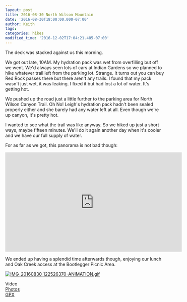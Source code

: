 ```yaml
---
layout: post
title: 2016-08-30 North Wilson Mountain
date: '2016-08-30T18:00:00.000-07:00'
author: Keith
tags: 
categories: hikes
modified_time: '2016-12-02T17:04:21.485-07:00'
---
```


The deck was stacked against us this morning.

We got out late, 10AM. My hydration pack was wet from overfilling but
off we went. We'd always seen lots of cars at Indian Gardens so we
planned to hike whatever trail left from the parking lot. Strange. It
turns out you can buy Red Rock passes there but there aren't any trails.
I found that my pack wasn't just wet, it was leaking. I fixed it but had
lost a lot of water. It's getting hot.  
  
We pushed up the road just a little further to the parking area for
North Wilson Canyon Trail. Oh No! Leigh's hydration pack hadn't been
sealed properly either and she barely had any water left at all. Even
though we're up canyon, it's pretty hot.  
  
I wanted to see what the trail was like anyway. So we hiked up just a
short ways, maybe fifteen minutes. We'll do it again another day when
it's cooler and we have our full supply of water.  
  
For as far as we got, this panorama is not bad though:  

<div class="embed-responsive embed-responsive-16by9">
  <iframe width="560" height="315" src="https://www.youtube.com/embed/Ct_gub5Omdc" frameborder="0" allow="accelerometer; autoplay; encrypted-media; gyroscope; picture-in-picture" allowfullscreen></iframe>
</div>

We ended up having a splendid time afterwards though, enjoying our lunch
and Oak Creek access at the Bootlegger Picnic Area.  

[![IMG_20160830_122526370-ANIMATION.gif](
https://lh3.googleusercontent.com/pw/ACtC-3febkPbHtjutk5tqh3aNdUzNBmYm2ObqtliqH5ghm5t1bqimrblAycMwX373Z1NsI7cxybEPf6XEahAvVs_kY0Zie778BcZ6S_c97W4laz2Hg2qEvDCuJ45T6sjdBOD8mahlEDoOiyY4w7A4Am4Vb61EA=w800-no-tmp.jpg
)](
https://lh3.googleusercontent.com/pw/ACtC-3febkPbHtjutk5tqh3aNdUzNBmYm2ObqtliqH5ghm5t1bqimrblAycMwX373Z1NsI7cxybEPf6XEahAvVs_kY0Zie778BcZ6S_c97W4laz2Hg2qEvDCuJ45T6sjdBOD8mahlEDoOiyY4w7A4Am4Vb61EA=w0-no-tmp.jpg
)
  
Video  
[Photos](https://goo.gl/photos/hXAd6sKpkAL6Cgym6)  
[GPX](https://drive.google.com/open?id=0B05YxhE9Av-PWngzZWkyUm1ZQWc)  
